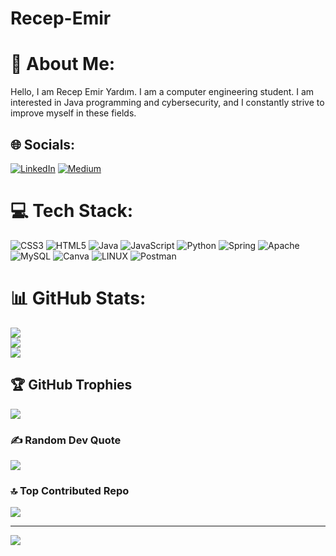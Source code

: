 # Recep-Emir
# 💫 About Me:
Hello, I am Recep Emir Yardım. I am a computer engineering student. I am interested in Java programming and cybersecurity, and I constantly strive to improve myself in these fields.


## 🌐 Socials:
[![LinkedIn](https://img.shields.io/badge/LinkedIn-%230077B5.svg?logo=linkedin&logoColor=white)](https://linkedin.com/in/emirec) [![Medium](https://img.shields.io/badge/Medium-12100E?logo=medium&logoColor=white)](https://medium.com/@@emirec) 

# 💻 Tech Stack:
![CSS3](https://img.shields.io/badge/css3-%231572B6.svg?style=for-the-badge&logo=css3&logoColor=white) ![HTML5](https://img.shields.io/badge/html5-%23E34F26.svg?style=for-the-badge&logo=html5&logoColor=white) ![Java](https://img.shields.io/badge/java-%23ED8B00.svg?style=for-the-badge&logo=java&logoColor=white) ![JavaScript](https://img.shields.io/badge/javascript-%23323330.svg?style=for-the-badge&logo=javascript&logoColor=%23F7DF1E) ![Python](https://img.shields.io/badge/python-3670A0?style=for-the-badge&logo=python&logoColor=ffdd54) ![Spring](https://img.shields.io/badge/spring-%236DB33F.svg?style=for-the-badge&logo=spring&logoColor=white) ![Apache](https://img.shields.io/badge/apache-%23D42029.svg?style=for-the-badge&logo=apache&logoColor=white) ![MySQL](https://img.shields.io/badge/mysql-%2300f.svg?style=for-the-badge&logo=mysql&logoColor=white) ![Canva](https://img.shields.io/badge/Canva-%2300C4CC.svg?style=for-the-badge&logo=Canva&logoColor=white) ![LINUX](https://img.shields.io/badge/Linux-FCC624?style=for-the-badge&logo=linux&logoColor=black) ![Postman](https://img.shields.io/badge/Postman-FF6C37?style=for-the-badge&logo=postman&logoColor=white)
# 📊 GitHub Stats:
![](https://github-readme-stats.vercel.app/api?username=0xEmirec&theme=tokyonight&hide_border=false&include_all_commits=true&count_private=true)<br/>
![](https://github-readme-streak-stats.herokuapp.com/?user=0xEmirec&theme=tokyonight&hide_border=false)<br/>
![](https://github-readme-stats.vercel.app/api/top-langs/?username=0xEmirec&theme=tokyonight&hide_border=false&include_all_commits=true&count_private=true&layout=compact)

## 🏆 GitHub Trophies
![](https://github-profile-trophy.vercel.app/?username=0xEmirec&theme=tokyonight&no-frame=false&no-bg=false&margin-w=4)

### ✍️ Random Dev Quote
![](https://quotes-github-readme.vercel.app/api?type=horizontal&theme=tokyonight)

### 🔝 Top Contributed Repo
![](https://github-contributor-stats.vercel.app/api?username=0xEmirec&limit=5&theme=tokyonight&combine_all_yearly_contributions=true)

---
[![](https://visitcount.itsvg.in/api?id=0xEmirec&icon=2&color=1)](https://visitcount.itsvg.in)

<!-- Proudly created with GPRM ( https://gprm.itsvg.in ) -->
